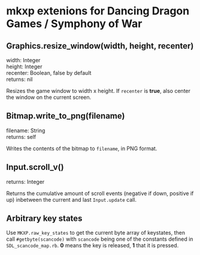 # mkxp extenions for Dancing Dragon Games / Symphony of War

## Graphics.resize_window(width, height, recenter)
width: Integer  
height: Integer  
recenter: Boolean, false by default  
returns: nil  

Resizes the game window to width x height. If `recenter` is **true**, also center the window on the current screen.

## Bitmap.write_to_png(filename)
filename: String  
returns: self  

Writes the contents of the bitmap to `filename`, in PNG format.

## Input.scroll_v()
returns: Integer  

Returns the cumulative amount of scroll events (negative if down, positive if up) inbetween the current and last `Input.update` call.

## Arbitrary key states
Use `MKXP.raw_key_states` to get the current byte array of keystates, then call `#getbyte(scancode)` with `scancode` being one of the constants defined in `SDL_scancode_map.rb`. **0** means the key is released, **1** that it is pressed.
